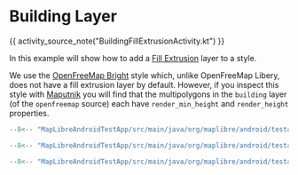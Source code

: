 # Building Layer

{{ activity_source_note("BuildingFillExtrusionActivity.kt") }}

In this example will show how to add a [Fill Extrusion](https://maplibre.org/maplibre-style-spec/layers/#fill-extrusion) layer to a style.

[//]: # (<figure markdown="span">)

[//]: # (  <video controls width="400" poster="{{ s3_url&#40;"building_layer_thumbnail.jpg"&#41; }}" >)

[//]: # (    <source src="{{ s3_url&#40;"building_layer.mp4"&#41; }}" />)

[//]: # (  </video>)

[//]: # (  {{ openmaptiles_caption&#40;&#41; }})

[//]: # (</figure>)

We use the [OpenFreeMap Bright](https://openfreemap.org/quick_start/) style which, unlike OpenFreeMap Libery, does not have a fill extrusion layer by default. However, if you inspect this style with [Maputnik](https://maplibre.org/maputnik) you will find that the multipolygons in the  `building` layer (of the `openfreemap` source) each have `render_min_height` and `render_height` properties.

```kotlin title="Setting up the fill extrusion layer"
--8<-- "MapLibreAndroidTestApp/src/main/java/org/maplibre/android/testapp/activity/style/BuildingFillExtrusionActivity.kt:setupBuildings"
```

```kotlin title="Changing the light direction"
--8<-- "MapLibreAndroidTestApp/src/main/java/org/maplibre/android/testapp/activity/style/BuildingFillExtrusionActivity.kt:lightPosition"
```

```kotlin title="Changing the light color"
--8<-- "MapLibreAndroidTestApp/src/main/java/org/maplibre/android/testapp/activity/style/BuildingFillExtrusionActivity.kt:lightColor"
```

